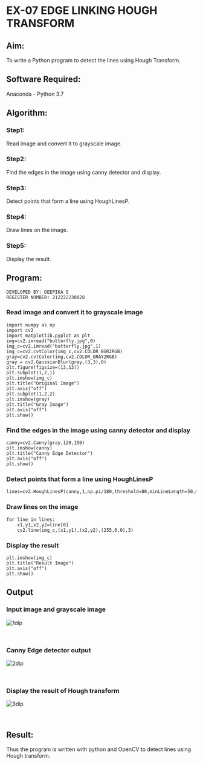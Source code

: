 # EX-07 EDGE LINKING HOUGH TRANSFORM
## Aim:
To write a Python program to detect the lines using Hough Transform.

## Software Required:
Anaconda - Python 3.7

## Algorithm:
### Step1:
Read image and convert it to grayscale image.

### Step2:
Find the edges in the image using canny detector and display.

### Step3:
Detect points that form a line using HoughLinesP.

### Step4:
Draw lines on the image.

### Step5:
Display the result.

## Program:
```
DEVELOPED BY: DEEPIKA S
REGISTER NUMBER: 212222230028
```

### Read image and convert it to grayscale image
```
import numpy as np
import cv2
import matplotlib.pyplot as plt
img=cv2.imread("butterfly.jpg",0)
img_c=cv2.imread("butterfly.jpg",1)
img_c=cv2.cvtColor(img_c,cv2.COLOR_BGR2RGB)
gray=cv2.cvtColor(img,cv2.COLOR_GRAY2RGB)
gray = cv2.GaussianBlur(gray,(3,3),0)
plt.figure(figsize=(13,13))
plt.subplot(1,2,1)
plt.imshow(img_c)
plt.title("Original Image")
plt.axis("off")
plt.subplot(1,2,2)
plt.imshow(gray)
plt.title("Gray Image")
plt.axis("off")
plt.show()
```
### Find the edges in the image using canny detector and display
```
canny=cv2.Canny(gray,120,150)
plt.imshow(canny)
plt.title("Canny Edge Detector")
plt.axis("off")
plt.show()
```
### Detect points that form a line using HoughLinesP
```
lines=cv2.HoughLinesP(canny,1,np.pi/180,threshold=80,minLineLength=50,maxLineGap=250)
```
### Draw lines on the image
```
for line in lines:
    x1,y1,x2,y2=line[0]
    cv2.line(img_c,(x1,y1),(x2,y2),(255,0,0),3)
```
### Display the result
```
plt.imshow(img_c)
plt.title("Result Image")
plt.axis("off")
plt.show()
```
## Output

### Input image and grayscale image
![1dip](https://github.com/deepikasrinivasans/Edge-Linking-using-Hough-Transformm/assets/119393935/5f3b938f-d00a-4b2e-b244-629bce63b627)

<br>

### Canny Edge detector output
![2dip](https://github.com/deepikasrinivasans/Edge-Linking-using-Hough-Transformm/assets/119393935/8d326fba-947b-40de-b2bf-52a4bdd7f4c6)

<br>

### Display the result of Hough transform
![3dip](https://github.com/deepikasrinivasans/Edge-Linking-using-Hough-Transformm/assets/119393935/0beabb88-1b51-4ddf-a6f5-2a1a4ad73137)

<br>

## Result:
Thus the program is written with python and OpenCV to detect lines using Hough transform. 
